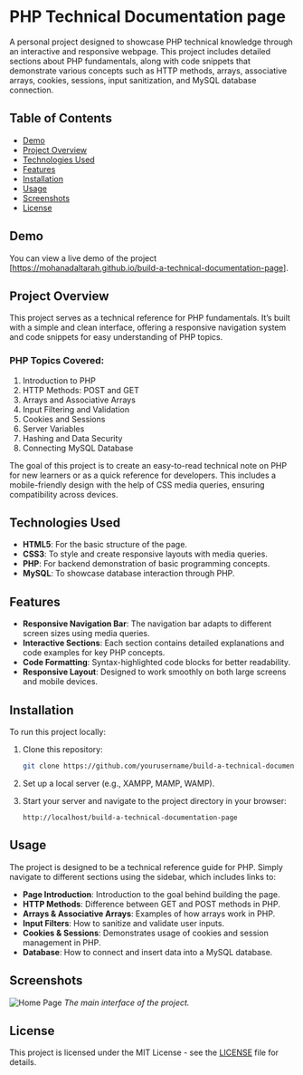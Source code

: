 # PHP Technical Documentation page

A personal project designed to showcase PHP technical knowledge through an interactive and responsive webpage. This project includes detailed sections about PHP fundamentals, along with code snippets that demonstrate various concepts such as HTTP methods, arrays, associative arrays, cookies, sessions, input sanitization, and MySQL database connection.

## Table of Contents
- [Demo](#demo)
- [Project Overview](#project-overview)
- [Technologies Used](#technologies-used)
- [Features](#features)
- [Installation](#installation)
- [Usage](#usage)
- [Screenshots](#screenshots)
- [License](#license)
  
## Demo

You can view a live demo of the project [https://mohanadaltarah.github.io/build-a-technical-documentation-page].

## Project Overview

This project serves as a technical reference for PHP fundamentals. It’s built with a simple and clean interface, offering a responsive navigation system and code snippets for easy understanding of PHP topics.

### PHP Topics Covered:
1. Introduction to PHP
2. HTTP Methods: POST and GET
3. Arrays and Associative Arrays
4. Input Filtering and Validation
5. Cookies and Sessions
6. Server Variables
7. Hashing and Data Security
8. Connecting MySQL Database

The goal of this project is to create an easy-to-read technical note on PHP for new learners or as a quick reference for developers. This includes a mobile-friendly design with the help of CSS media queries, ensuring compatibility across devices.

## Technologies Used
- **HTML5**: For the basic structure of the page.
- **CSS3**: To style and create responsive layouts with media queries.
- **PHP**: For backend demonstration of basic programming concepts.
- **MySQL**: To showcase database interaction through PHP.
  
## Features
- **Responsive Navigation Bar**: The navigation bar adapts to different screen sizes using media queries.
- **Interactive Sections**: Each section contains detailed explanations and code examples for key PHP concepts.
- **Code Formatting**: Syntax-highlighted code blocks for better readability.
- **Responsive Layout**: Designed to work smoothly on both large screens and mobile devices.
  
## Installation

To run this project locally:

1. Clone this repository:
   ```bash
   git clone https://github.com/yourusername/build-a-technical-documentation-page
2. Set up a local server (e.g., XAMPP, MAMP, WAMP).

3. Start your server and navigate to the project directory in your browser:
   ```arduino
   http://localhost/build-a-technical-documentation-page

## Usage

The project is designed to be a technical reference guide for PHP. Simply navigate to different sections using the sidebar, which includes links to:

- **Page Introduction**: Introduction to the goal behind building the page.
- **HTTP Methods**: Difference between GET and POST methods in PHP.
- **Arrays & Associative Arrays**: Examples of how arrays work in PHP.
- **Input Filters**: How to sanitize and validate user inputs.
- **Cookies & Sessions**: Demonstrates usage of cookies and session management in PHP.
- **Database**: How to connect and insert data into a MySQL database.

## Screenshots

![Home Page](https://github.com/mohanadaltarah/build-a-technical-documentation-page/blob/main/Capture.PNG)
*The main interface of the project.*

## License

This project is licensed under the MIT License - see the [LICENSE](LICENSE) file for details.

